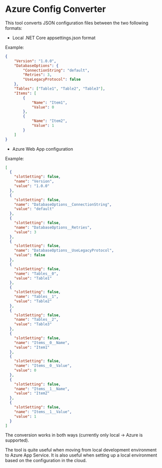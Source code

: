 # Azure Config Converter

This tool converts JSON configuration files between the two following formats:

- Local .NET Core appsettings.json format

Example:

```json
{
    "Version": "1.0.0",
    "DatabaseOptions": {
        "ConnectionString": "default",
        "Retries": 3,
        "UseLegacyProtocol": false
    },
    "Tables": ["Table1", "Table2", "Table3"],
    "Items": [
        {
            "Name": "Item1",
            "Value": 0
        },
        {
            "Name": "Item2",
            "Value": 1
        }
    ]
}
```

- Azure Web App configuration

Example:

```json
[
  {
    "slotSetting": false,
    "name": "Version",
    "value": "1.0.0"
  },
  {
    "slotSetting": false,
    "name": "DatabaseOptions__ConnectionString",
    "value": "default"
  },
  {
    "slotSetting": false,
    "name": "DatabaseOptions__Retries",
    "value": 3
  },
  {
    "slotSetting": false,
    "name": "DatabaseOptions__UseLegacyProtocol",
    "value": false
  },
  {
    "slotSetting": false,
    "name": "Tables__0",
    "value": "Table1"
  },
  {
    "slotSetting": false,
    "name": "Tables__1",
    "value": "Table2"
  },
  {
    "slotSetting": false,
    "name": "Tables__2",
    "value": "Table3"
  },
  {
    "slotSetting": false,
    "name": "Items__0__Name",
    "value": "Item1"
  },
  {
    "slotSetting": false,
    "name": "Items__0__Value",
    "value": 0
  },
  {
    "slotSetting": false,
    "name": "Items__1__Name",
    "value": "Item2"
  },
  {
    "slotSetting": false,
    "name": "Items__1__Value",
    "value": 1
  }
]
```

The conversion works in both ways (currently only local -> Azure is supported).

The tool is quite useful when moving from local development environment to Azure
App Service. It is also useful when setting up a local environment based on the
configuration in the cloud.